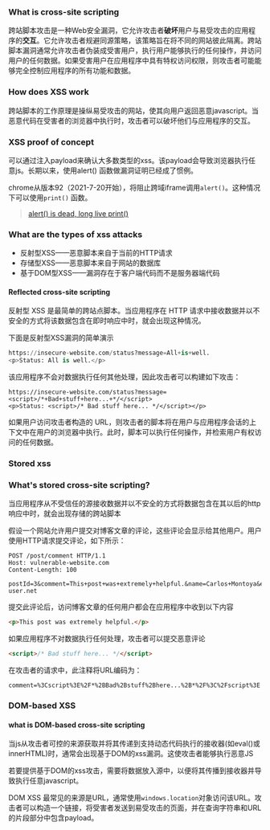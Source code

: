 ### What is cross-site scripting

跨站脚本攻击是一种Web安全漏洞，它允许攻击者**破坏**用户与易受攻击的应用程序的**交互**。它允许攻击者规避同源策略，该策略旨在将不同的网站彼此隔离。跨站脚本漏洞通常允许攻击者伪装成受害用户，执行用户能够执行的任何操作，并访问用户的任何数据。如果受害用户在应用程序中具有特权访问权限，则攻击者可能能够完全控制应用程序的所有功能和数据。

### How does XSS work

跨站脚本的工作原理是操纵易受攻击的网站，使其向用户返回恶意javascript。当恶意代码在受害者的浏览器中执行时，攻击者可以破坏他们与应用程序的交互。

### XSS proof of concept

可以通过注入payload来确认大多数类型的xss。该payload会导致浏览器执行任意js。长期以来，使用alert() 函数做漏洞证明已经成了惯例。

chrome从版本92（2021-7-20开始），将阻止跨域iframe调用`alert()`。这种情况下可以使用`print()` 函数。

>[alert() is dead, long live print() ](https://portswigger.net/research/alert-is-dead-long-live-print)

### What are the types of xss attacks

- 反射型XSS——恶意脚本来自于当前的HTTP请求
- 存储型XSS——恶意脚本来自于网站的数据库
- 基于DOM型XSS——漏洞存在于客户端代码而不是服务器端代码

#### Reflected cross-site scripting

反射型 XSS 是最简单的跨站点脚本。当应用程序在 HTTP 请求中接收数据并以不安全的方式将该数据包含在即时响应中时，就会出现这种情况。

下面是反射型XSS漏洞的简单演示

```python
https://insecure-website.com/status?message=All+is+well.
<p>Status: All is well.</p>
```

该应用程序不会对数据执行任何其他处理，因此攻击者可以构建如下攻击：

```http
https://insecure-website.com/status?message=<script>/*+Bad+stuff+here...+*/</script>
<p>Status: <script>/* Bad stuff here... */</script></p>
```

如果用户访问攻击者构造的 URL，则攻击者的脚本将在用户与应用程序会话的上下文中在用户的浏览器中执行。此时，脚本可以执行任何操作，并检索用户有权访问的任何数据。

### Stored  xss

### What's stored cross-site scripting?

当应用程序从不受信任的源接收数据并以不安全的方式将数据包含在其以后的http响应中时，就会出现存储的跨站脚本

假设一个网站允许用户提交对博客文章的评论，这些评论会显示给其他用户。用户使用HTTP请求提交评论，如下所示：

```http
POST /post/comment HTTP/1.1
Host: vulnerable-website.com
Content-Length: 100

postId=3&comment=This+post+was+extremely+helpful.&name=Carlos+Montoya&email=carlos%40normal-user.net
```

提交此评论后，访问博客文章的任何用户都会在应用程序中收到以下内容

```html
<p>This post was extremely helpful.</p>
```

如果应用程序不对数据执行任何处理，攻击者可以提交恶意评论

```html
<script>/* Bad stuff here... */</script>
```

在攻击者的请求中，此注释将URL编码为：

```
comment=%3Cscript%3E%2F*%2BBad%2Bstuff%2Bhere...%2B*%2F%3C%2Fscript%3E
```

### DOM-based XSS

#### what is DOM-based cross-site scripting

当js从攻击者可控的来源获取并将其传递到支持动态代码执行的接收器(如eval()或innerHTML)时，通常会出现基于DOM的xss漏洞。这使攻击者能够执行恶意JS

若要提供基于DOM的xss攻击，需要将数据放入源中，以便将其传播到接收器并导致执行任意javascript。

DOM XSS 最常见的来源是URL，通常使用`windows.location`对象访问该URL。攻击者可以构造一个链接，将受害者发送到易受攻击的页面，并在查询字符串和URL的片段部分中包含payload。



